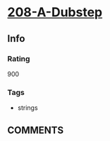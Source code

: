 # [208-A-Dubstep](https://codeforces.com/problemset/problem/208/A)

## Info

### Rating

900

### Tags

- strings

## __COMMENTS__

> 
